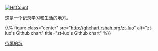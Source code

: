
[![HitCount](http://hits.dwyl.io/ztluo/about.svg)](http://hits.dwyl.io/ztluo/about)

这是一个记录学习和生活的地方。  


{{% figure class="center" src="http://ghchart.rshah.org/zt-luo" alt="zt-luo's Github chart" title="zt-luo's Github chart" %}}  


[待填的坑](https://github.com/zt-luo/luoSpace/issues?q=is%3Aissue+is%3Aopen+label%3Apost)  

